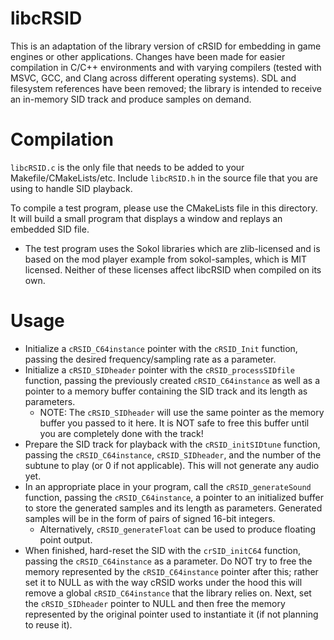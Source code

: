 # libcRSID
This is an adaptation of the library version of cRSID for embedding in game engines or other applications. Changes have been made for easier compilation in C/C++ environments and with varying compilers (tested with MSVC, GCC, and Clang across different operating systems). SDL and filesystem references have been removed; the library is intended to receive an in-memory SID track and produce samples on demand.

# Compilation
`libcRSID.c` is the only file that needs to be added to your Makefile/CMakeLists/etc. Include `libcRSID.h` in the source file that you are using to handle SID playback.

To compile a test program, please use the CMakeLists file in this directory. It will build a small program that displays a window and replays an embedded SID file.
- The test program uses the Sokol libraries which are zlib-licensed and is based on the mod player example from sokol-samples, which is MIT licensed. Neither of these licenses affect libcRSID when compiled on its own.

# Usage
- Initialize a `cRSID_C64instance` pointer with the `cRSID_Init` function, passing the desired frequency/sampling rate as a parameter.
- Initialize a `cRSID_SIDheader` pointer with the `cRSID_processSIDfile` function, passing the previously created `cRSID_C64instance` as well as a pointer to a memory buffer containing the SID track and its length as parameters.
  - NOTE: The `cRSID_SIDheader` will use the same pointer as the memory buffer you passed to it here. It is NOT safe to free this buffer until you are completely done with the track!
- Prepare the SID track for playback with the `cRSID_initSIDtune` function, passing the `cRSID_C64instance`, `cRSID_SIDheader`, and the number of the subtune to play (or 0 if not applicable). This will not generate any audio yet.
- In an appropriate place in your program, call the `cRSID_generateSound` function, passing the `cRSID_C64instance`, a pointer to an initialized buffer to store the generated samples and its length as parameters. Generated samples will be in the form of pairs of signed 16-bit integers.
  - Alternatively, `cRSID_generateFloat` can be used to produce floating point output.
- When finished, hard-reset the SID with the `crSID_initC64` function, passing the `cRSID_C64instance` as a parameter. Do NOT try to free the memory represented by the `cRSID_C64instance` pointer after this; rather set it to NULL as with the way cRSID works under the hood this will remove a global `cRSID_C64instance` that the library relies on. Next, set the `cRSID_SIDheader` pointer to NULL and then free the memory represented by the original pointer used to instantiate it (if not planning to reuse it).
